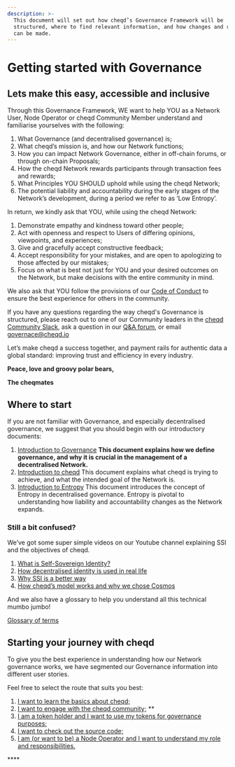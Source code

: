 ```yaml
---
description: >-
  This document will set out how cheqd’s Governance Framework will be
  structured, where to find relevant information, and how changes and revisions
  can be made.
---
```


# Getting started with Governance

## **Lets make this easy, accessible and inclusive**

Through this Governance Framework, WE want to help YOU as a Network User, Node Operator or cheqd Community Member understand and familiarise yourselves with the following:

1. What Governance \(and decentralised governance\) is;
2. What cheqd’s mission is, and how our Network functions;
3. How you can impact Network Governance, either in off-chain forums, or through on-chain Proposals;
4. How the cheqd Network rewards participants through transaction fees and rewards;
5. What Principles YOU SHOULD uphold while using the cheqd Network;
6. The potential liability and accountability during the early stages of the Network’s development, during a period we refer to as ‘Low Entropy’.

In return, we kindly ask that YOU, while using the cheqd Network:

1. Demonstrate empathy and kindness toward other people;
2. Act with openness and respect to Users of differing opinions, viewpoints, and experiences;
3. Give and gracefully accept constructive feedback;
4. Accept responsibility for your mistakes, and are open to apologizing to those affected by our mistakes;
5. Focus on what is best not just for YOU and your desired outcomes on the Network, but make decisions with the entire community in mind. 

We also ask that YOU follow the provisions of our [Code of Conduct](https://github.com/cheqd/cheqd-node/blob/main/contributing/code_of_conduct.md) to ensure the best experience for others in the community.

If you have any questions regarding the way cheqd's Governance is structured, please reach out to one of our Community leaders in the [cheqd Community Slack](https://join.slack.com/t/cheqd-community/shared_invite/zt-toqyo7b7-2g9qDRjx3otd6529dTqeIA), ask a question in our [Q&A forum](https://github.com/cheqd/cheqd-node/discussions/categories/q-a), or email [governace@cheqd.io](mailto:governace@cheqd.io)

Let’s make cheqd a success together, and payment rails for authentic data a global standard: improving trust and efficiency in every industry.

**Peace, love and groovy polar bears,**

**The cheqmates**

## **Where to start**

If you are not familiar with Governance, and especially decentralised governance, we suggest that you should begin with our introductory documents:

1. [Introduction to Governance](https://docs.google.com/document/d/1swd1WtdPkhkVcxF0-efl185506kBld2zIUKvpKp3M_E/edit#heading=h.g1hnv482cbkn)  **This document explains how we define governance, and why it is crucial in the management of a decentralised Network.** 
2. [Introduction to cheqd](https://docs.google.com/document/d/19_FV8bfeM3ITZIZyTObmvIt2dszqrvtVLP-2AWz8TGo/edit#)  This document explains what cheqd is trying to achieve, and what the intended goal of the Network is. 
3. [Introduction to Entropy](https://docs.cheqd.io/cheqd-node/v/gov%2Fdraft1/governance/readme/introduction-to-entropy)  This document introduces the concept of Entropy in decentralised governance. Entropy is pivotal to understanding how liability and accountability changes as the Network expands. 

### Still a bit confused?

We’ve got some super simple videos on our Youtube channel explaining SSI and the objectives of cheqd.

1. [What is Self-Sovereign Identity?](https://www.youtube.com/watch?v=z9f36Sh4CFM)
2. [How decentralised identity is used in real life](https://www.youtube.com/watch?v=sX38IhG7OpA)
3. [Why SSI is a better way](https://www.youtube.com/watch?v=qObhY0SGsFY)
4. [How cheqd’s model works and why we chose Cosmos](https://www.youtube.com/watch?v=KAxNUfJ75LI)

And we also have a glossary to help you understand all this technical mumbo jumbo!

[Glossary of terms](https://docs.google.com/document/d/1G-gNBDyQxsCsx27KbkXd84H4WNQNB3OnmsjfhN0jeIM/edit)

## Starting your journey with cheqd

To give you the best experience in understanding how our Network governance works, we have segmented our Governance information into different user stories.

Feel free to select the route that suits you best:

1. [I want to learn the basics about cheqd;](https://docs.cheqd.io/cheqd-node/v/gov%2Fdraft1/governance/readme/introduction-to-cheqd) 
2. [I want to engage with the cheqd community;](https://docs.google.com/document/d/1wa46yKXXtRU7ffLcVNRT-v7kEfLeay5yML5JgFd2Wdk/edit) _\*\*_
3. [I am a token holder and I want to use my tokens for governance purposes;](https://docs.google.com/document/d/17_N9Fs3j_YOQdVZ3g3OZjOP8zbn5ZUpIHYQFdLC3uMs/edit) 
4. [I want to check out the source code;](https://github.com/cheqd) 
5. [I am \(or want to be\) a Node Operator and I want to understand my role and responsibilities.](https://docs.google.com/document/d/1wK2oNyIkQIf9di8fVNuh4xHmt7AxIcLl22JEsMnyKAM/edit?pli=1)

\*\*\*\*

